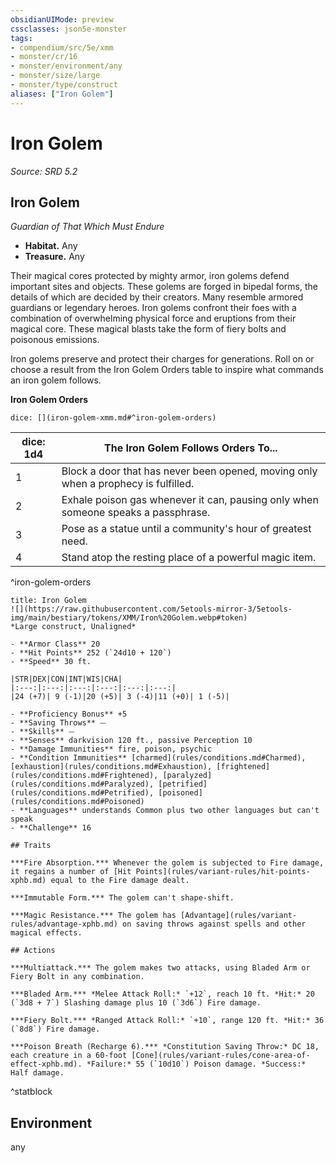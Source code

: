 ```yaml
---
obsidianUIMode: preview
cssclasses: json5e-monster
tags:
- compendium/src/5e/xmm
- monster/cr/16
- monster/environment/any
- monster/size/large
- monster/type/construct
aliases: ["Iron Golem"]
---
```

# Iron Golem
*Source: SRD 5.2*  

## Iron Golem

*Guardian of That Which Must Endure*

- **Habitat.** Any  
- **Treasure.** Any  

Their magical cores protected by mighty armor, iron golems defend important sites and objects. These golems are forged in bipedal forms, the details of which are decided by their creators. Many resemble armored guardians or legendary heroes. Iron golems confront their foes with a combination of overwhelming physical force and eruptions from their magical core. These magical blasts take the form of fiery bolts and poisonous emissions.

Iron golems preserve and protect their charges for generations. Roll on or choose a result from the Iron Golem Orders table to inspire what commands an iron golem follows.

**Iron Golem Orders**

`dice: [](iron-golem-xmm.md#^iron-golem-orders)`

| dice: 1d4 | The Iron Golem Follows Orders To... |
|-----------|-------------------------------------|
| 1 | Block a door that has never been opened, moving only when a prophecy is fulfilled. |
| 2 | Exhale poison gas whenever it can, pausing only when someone speaks a passphrase. |
| 3 | Pose as a statue until a community's hour of greatest need. |
| 4 | Stand atop the resting place of a powerful magic item. |
^iron-golem-orders

```ad-statblock
title: Iron Golem
![](https://raw.githubusercontent.com/5etools-mirror-3/5etools-img/main/bestiary/tokens/XMM/Iron%20Golem.webp#token)
*Large construct, Unaligned*

- **Armor Class** 20
- **Hit Points** 252 (`24d10 + 120`)
- **Speed** 30 ft.

|STR|DEX|CON|INT|WIS|CHA|
|:---:|:---:|:---:|:---:|:---:|:---:|
|24 (+7)| 9 (-1)|20 (+5)| 3 (-4)|11 (+0)| 1 (-5)|

- **Proficiency Bonus** +5
- **Saving Throws** ⏤
- **Skills** ⏤
- **Senses** darkvision 120 ft., passive Perception 10
- **Damage Immunities** fire, poison, psychic
- **Condition Immunities** [charmed](rules/conditions.md#Charmed), [exhaustion](rules/conditions.md#Exhaustion), [frightened](rules/conditions.md#Frightened), [paralyzed](rules/conditions.md#Paralyzed), [petrified](rules/conditions.md#Petrified), [poisoned](rules/conditions.md#Poisoned)
- **Languages** understands Common plus two other languages but can't speak
- **Challenge** 16

## Traits

***Fire Absorption.*** Whenever the golem is subjected to Fire damage, it regains a number of [Hit Points](rules/variant-rules/hit-points-xphb.md) equal to the Fire damage dealt.

***Immutable Form.*** The golem can't shape-shift.

***Magic Resistance.*** The golem has [Advantage](rules/variant-rules/advantage-xphb.md) on saving throws against spells and other magical effects.

## Actions

***Multiattack.*** The golem makes two attacks, using Bladed Arm or Fiery Bolt in any combination.

***Bladed Arm.*** *Melee Attack Roll:* `+12`, reach 10 ft. *Hit:* 20 (`3d8 + 7`) Slashing damage plus 10 (`3d6`) Fire damage.

***Fiery Bolt.*** *Ranged Attack Roll:* `+10`, range 120 ft. *Hit:* 36 (`8d8`) Fire damage.

***Poison Breath (Recharge 6).*** *Constitution Saving Throw:* DC 18, each creature in a 60-foot [Cone](rules/variant-rules/cone-area-of-effect-xphb.md). *Failure:* 55 (`10d10`) Poison damage. *Success:* Half damage.
```
^statblock

## Environment

any